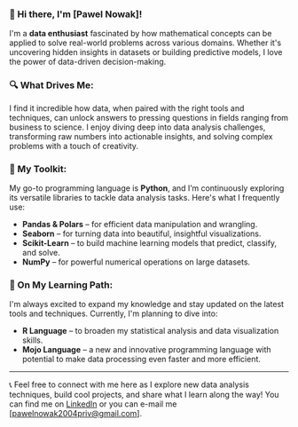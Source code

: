 ### 👋 Hi there, I'm [Pawel Nowak]!

I'm a **data enthusiast** fascinated by how mathematical concepts can be applied to solve real-world problems across various domains. Whether it's uncovering hidden insights in datasets or building predictive models, I love the power of data-driven decision-making.

### 🔍 What Drives Me:
I find it incredible how data, when paired with the right tools and techniques, can unlock answers to pressing questions in fields ranging from business to science. I enjoy diving deep into data analysis challenges, transforming raw numbers into actionable insights, and solving complex problems with a touch of creativity.

### 🧰 My Toolkit:
My go-to programming language is **Python**, and I’m continuously exploring its versatile libraries to tackle data analysis tasks. Here's what I frequently use:

- **Pandas & Polars** – for efficient data manipulation and wrangling.
- **Seaborn** – for turning data into beautiful, insightful visualizations.
- **Scikit-Learn** – to build machine learning models that predict, classify, and solve.
- **NumPy** – for powerful numerical operations on large datasets.

### 🚀 On My Learning Path:
I'm always excited to expand my knowledge and stay updated on the latest tools and techniques. Currently, I'm planning to dive into:

- **R Language** – to broaden my statistical analysis and data visualization skills.
- **Mojo Language** – a new and innovative programming language with potential to make data processing even faster and more efficient.

---

:telephone_receiver: Feel free to connect with me here as I explore new data analysis techniques, build cool projects, and share what I learn along the way! You can find me on [LinkedIn](linkedin.com/in/pawełtomasznowak) or you can e-mail me [pawelnowak2004priv@gmail.com].
